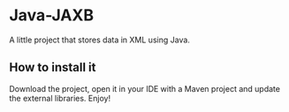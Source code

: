 # Java-JAXB
A little project that stores data in XML using Java. 

## How to install it
Download the project, open it in your IDE with a Maven project and update the external libraries. Enjoy! 
